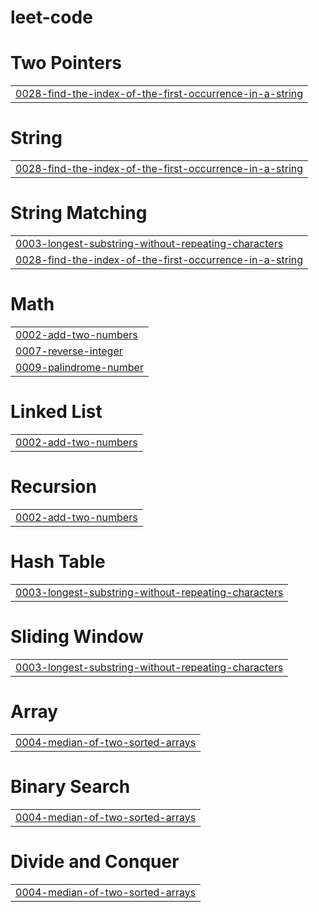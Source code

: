 # leet-code


# Two Pointers
|  |
| ------- |
| [0028-find-the-index-of-the-first-occurrence-in-a-string](https://github.com/Ruhannn/leet-code/tree/master/0028-find-the-index-of-the-first-occurrence-in-a-string) |
# String
|  |
| ------- |
| [0028-find-the-index-of-the-first-occurrence-in-a-string](https://github.com/Ruhannn/leet-code/tree/master/0028-find-the-index-of-the-first-occurrence-in-a-string) |
# String Matching
|  |
| ------- |
| [0003-longest-substring-without-repeating-characters](https://github.com/Ruhannn/leet-code/tree/master/0003-longest-substring-without-repeating-characters) |
| [0028-find-the-index-of-the-first-occurrence-in-a-string](https://github.com/Ruhannn/leet-code/tree/master/0028-find-the-index-of-the-first-occurrence-in-a-string) |
# Math
|  |
| ------- |
| [0002-add-two-numbers](https://github.com/Ruhannn/leet-code/tree/master/0002-add-two-numbers) |
| [0007-reverse-integer](https://github.com/Ruhannn/leet-code/tree/master/0007-reverse-integer) |
| [0009-palindrome-number](https://github.com/Ruhannn/leet-code/tree/master/0009-palindrome-number) |
# Linked List
|  |
| ------- |
| [0002-add-two-numbers](https://github.com/Ruhannn/leet-code/tree/master/0002-add-two-numbers) |
# Recursion
|  |
| ------- |
| [0002-add-two-numbers](https://github.com/Ruhannn/leet-code/tree/master/0002-add-two-numbers) |
# Hash Table
|  |
| ------- |
| [0003-longest-substring-without-repeating-characters](https://github.com/Ruhannn/leet-code/tree/master/0003-longest-substring-without-repeating-characters) |
# Sliding Window
|  |
| ------- |
| [0003-longest-substring-without-repeating-characters](https://github.com/Ruhannn/leet-code/tree/master/0003-longest-substring-without-repeating-characters) |
# Array
|  |
| ------- |
| [0004-median-of-two-sorted-arrays](https://github.com/Ruhannn/leet-code/tree/master/0004-median-of-two-sorted-arrays) |
# Binary Search
|  |
| ------- |
| [0004-median-of-two-sorted-arrays](https://github.com/Ruhannn/leet-code/tree/master/0004-median-of-two-sorted-arrays) |
# Divide and Conquer
|  |
| ------- |
| [0004-median-of-two-sorted-arrays](https://github.com/Ruhannn/leet-code/tree/master/0004-median-of-two-sorted-arrays) |